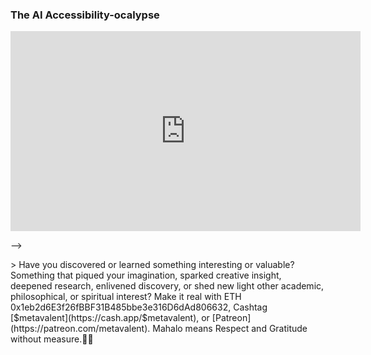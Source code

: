 ### The AI Accessibility-ocalypse

<!-- Generic Embed
Watch [Video_Title](https://youtu.be/MmHqthzJER4) if the embed below does not behave nicely.

<div class="embed-container"><iframe loading="lazy" width="560" height="320" src="https://www.youtube.com/embed/MmHqthzJER4" title="YouTube video player" frameborder="0" allow="accelerometer; autoplay; clipboard-write; encrypted-media; gyroscope; picture-in-picture" allowfullscreen></iframe></div>
-->

<iframe loading="lazy" id="ytplayer" type="text/html" width="560" height="320"
  src="https://www.youtube.com/embed/MmHqthzJER4?autoplay=1"
  frameborder="0"></iframe>

-->
<p></p>
<p></p>
<p></p>
> Have you discovered or learned something interesting or valuable? Something that piqued your imagination, sparked creative insight, deepened research, enlivened discovery, or shed new light other academic, philosophical, or spiritual interest? Make it real with ETH 0x1eb2d6E3f26fBBF31B485bbe3e316D6dAd806632, Cashtag [$metavalent](https://cash.app/$metavalent), or [Patreon](https://patreon.com/metavalent). Mahalo means Respect and Gratitude without measure.🙏🏼
